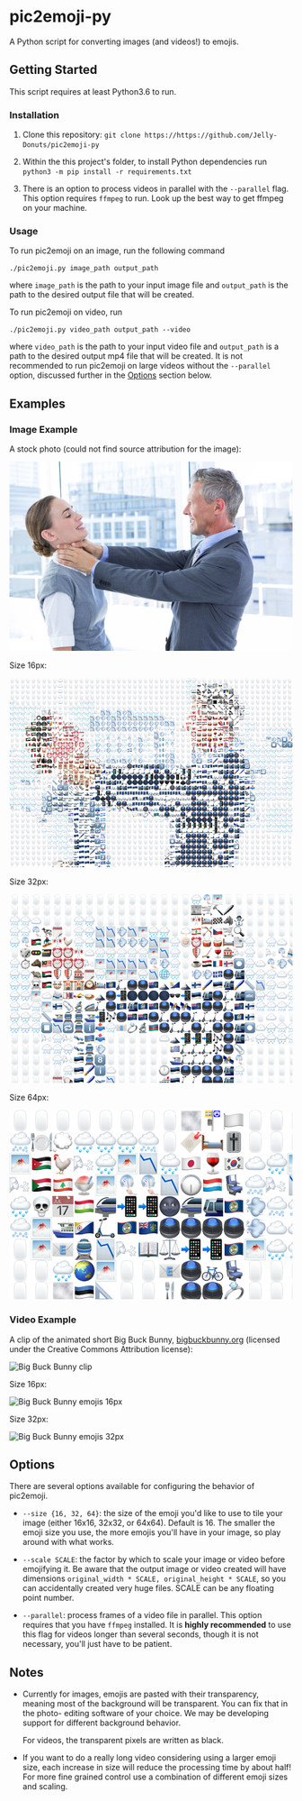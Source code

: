 pic2emoji-py
============

A Python script for converting images (and videos!) to emojis.

Getting Started
---------------

This script requires at least Python3.6 to run.

### Installation

1. Clone this repository:
   `git clone https://https://github.com/Jelly-Donuts/pic2emoji-py`

2. Within the this project's folder, to install Python dependencies run 
   `python3 -m pip install -r requirements.txt`

3. There is an option to process videos in parallel with the `--parallel` flag.
   This option requires `ffmpeg` to run. Look up the best way to get ffmpeg on
   your machine.

### Usage

To run pic2emoji on an image, run the following command

```
./pic2emoji.py image_path output_path
```

where `image_path` is the path to your input image file and `output_path` is
the path to the desired output file that will be created.

To run pic2emoji on video, run

```
./pic2emoji.py video_path output_path --video
```

where `video_path` is the path to your input video file and `output_path` is a
path to the desired output mp4 file that will be created. It is not 
recommended to run pic2emoji on large videos without the `--parallel` option, 
discussed further in the [Options](#options) section below.


Examples
--------

### Image Example

A stock photo (could not find source attribution for the image):

![Stock photo](/examples/stock_photo.jpg)

Size 16px:

![Stock photo emojis 16px](/examples/stock_photo_16px.png)

Size 32px:

![Stock photo emojis 16px](/examples/stock_photo_32px.png)

Size 64px:

![Stock photo emojis 16px](/examples/stock_photo_64px.png)

### Video Example

A clip of the animated short Big Buck Bunny,
[bigbuckbunny.org](https://peach.blender.org/) (licensed under the Creative 
Commons Attribution license):

![Big Buck Bunny clip](/examples/bigbuckbunny_clip.gif)

Size 16px:

![Big Buck Bunny emojis 16px](/examples/bigbuckbunny_clip_16px.gif)

Size 32px:

![Big Buck Bunny emojis 32px](/examples/bigbuckbunny_clip_32px.gif)


Options
-------

There are several options available for configuring the behavior of pic2emoji.

- `--size {16, 32, 64}`: the size of the emoji you'd like to use to 
  tile your image (either 16x16, 32x32, or 64x64). Default is 16. The smaller 
  the emoji size you use, the more emojis you'll have in your image, so play 
  around with what works.

- `--scale SCALE`: the factor by which to scale your image or video before 
  emojifying it. Be aware that the output image or video created will have 
  dimensions `original_width * SCALE, original_height * SCALE`, so you can 
  accidentally created very huge files. SCALE can be any floating point number.

- `--parallel`: process frames of a video file in parallel. This option 
  requires that you have `ffmpeg` installed. It is **highly recommended** to 
  use this flag for videos longer than several seconds, though it is not 
  necessary, you'll just have to be patient.

Notes
-----

- Currently for images, emojis are pasted with their transparency, meaning 
  most of the background will be transparent. You can fix that in the photo-
  editing software of your choice. We may be developing support for different
  background behavior.

  For videos, the transparent pixels are written as black.

- If you want to do a really long video considering using a larger emoji size,
  each increase in size will reduce the processing time by about half! For 
  more fine grained control use a combination of different emoji sizes and 
  scaling.

